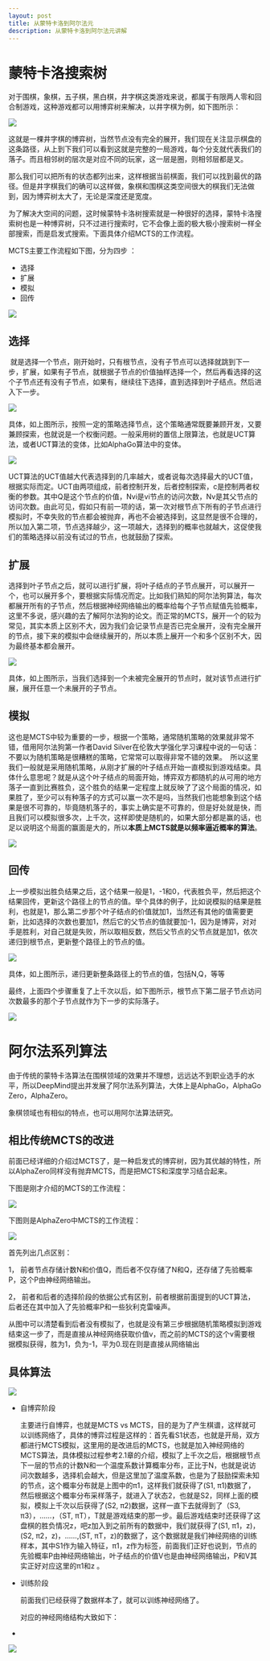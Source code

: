 ```yaml
---
layout: post
title: 从蒙特卡洛到阿尔法元
description: 从蒙特卡洛到阿尔法元讲解
---
```



# 蒙特卡洛搜索树



对于围棋，象棋，五子棋，黑白棋，井字棋这类游戏来说，都属于有限两人零和回合制游戏，这种游戏都可以用博弈树来解决，以井字棋为例，如下图所示： 

![](https://github.com/cryer/cryer.github.io/raw/master/image/51.png)

这就是一棵井字棋的博弈树，当然节点没有完全的展开，我们现在关注显示棋盘的这条路径，从上到下我们可以看到这就是完整的一局游戏，每个分支就代表我们的落子。而且相邻树的层次是对应不同的玩家，这一层是圈，则相邻层都是叉。

 

   那么我们可以把所有的状态都列出来，这样根据当前棋面，我们可以找到最优的路径。但是井字棋我们的确可以这样做，象棋和围棋这类空间很大的棋我们无法做到，因为博弈树太大了，无论是深度还是宽度。

 

为了解决大空间的问题，这时候蒙特卡洛树搜索就是一种很好的选择，蒙特卡洛搜索树也是一种博弈树，只不过进行搜索时，它不会像上面的极大极小搜索树一样全部搜索，而是启发式搜索。下面具体介绍MCTS的工作流程。

MCTS主要工作流程如下图，分为四步 ：

- 选择
- 扩展
- 模拟
- 回传



![](https://github.com/cryer/cryer.github.io/raw/master/image/52.png)





## 选择



 就是选择一个节点，刚开始时，只有根节点，没有子节点可以选择就跳到下一步，扩展，如果有子节点，就根据子节点的价值抽样选择一个，然后再看选择的这个子节点还有没有子节点，如果有，继续往下选择，直到选择到叶子结点。然后进入下一步。 



![](https://github.com/cryer/cryer.github.io/raw/master/image/53.png)



具体，如上图所示，按照一定的策略选择节点，这个策略通常既要兼顾开发，又要兼顾探索，也就说是一个权衡问题。一般采用树的置信上限算法，也就是UCT算法，或者UCT算法的变体，比如AlphaGo算法中的变体。



![](https://github.com/cryer/cryer.github.io/raw/master/image/54.png)



UCT算法的UCT值越大代表选择到的几率越大，或者说每次选择最大的UCT值，根据实际而定。UCT由两项组成，前者控制开发，后者控制探索，c是控制两者权衡的参数。其中Q是这个节点的价值，Nvi是vi节点的访问次数，Nv是其父节点的访问次数。由此可见，假如只有前一项的话，第一次对根节点下所有的子节点进行模拟时，不幸失败的节点都会被抛弃，再也不会被选择到，这显然是很不合理的，所以加入第二项，节点选择越少，这一项越大，选择到的概率也就越大，这促使我们的策略选择以前没有试过的节点，也就鼓励了探索。 



## 扩展

选择到叶子节点之后，就可以进行扩展，将叶子结点的子节点展开，可以展开一个，也可以展开多个，要根据实际情况而定。比如我们熟知的阿尔法狗算法，每次都展开所有的子节点，然后根据神经网络输出的概率给每个子节点赋值先验概率，这里不多说，感兴趣的去了解阿尔法狗的论文。而正常的MCTS，展开一个的较为常见，其实本质上区别不大，因为我们会记录节点是否已完全展开，没有完全展开的节点，接下来的模拟中会继续展开的，所以本质上展开一个和多个区别不大，因为最终基本都会展开。 



![](https://github.com/cryer/cryer.github.io/raw/master/image/55.png)



具体，如上图所示，当我们选择到一个未被完全展开的节点时，就对该节点进行扩展，展开任意一个未展开的子节点。



## 模拟



这也是MCTS中较为重要的一步，根据一个策略，通常随机策略的效果就非常不错，借用阿尔法狗第一作者David Silver在伦敦大学强化学习课程中说的一句话：不要以为随机策略是很糟糕的策略，它常常可以取得非常不错的效果。  所以这里我们一般就是采用随机策略，从刚才扩展的叶子结点开始一直模拟到游戏结束。具体什么意思呢？就是从这个叶子结点的局面开始，博弈双方都随机的从可用的地方落子一直到比赛胜负，这个胜负的结果一定程度上就反映了了这个局面的情况，如果胜了，至少可以有种落子的方式可以赢一次不是吗，当然我们也能想象到这个结果是很不可靠的，毕竟随机落子的，事实上确实是不可靠的，但是好处就是快，而且我们可以模拟很多次，上千次，这样即使是随机的，如果大部分都是赢的话，也足以说明这个局面的赢面是大的，所以**本质上MCTS就是以频率逼近概率的算法**。 

![](https://github.com/cryer/cryer.github.io/raw/master/image/56.png)



## 回传



上一步模拟出胜负结果之后，这个结果一般是1，-1和0，代表胜负平，然后把这个结果回传，更新这个路径上的节点的值。举个具体的例子，比如说模拟的结果是胜利，也就是1，那么第二步那个叶子结点的价值就加1，当然还有其他的值需要更新，比如选择的次数也要加1，然后它的父节点的值就要加-1，因为是博弈，对对手是胜利，对自己就是失败，所以取相反数，然后父节点的父节点就是加1，依次递归到根节点，更新整个路径上的节点的值。 

![](https://github.com/cryer/cryer.github.io/raw/master/image/57.png)

具体，如上图所示，递归更新整条路径上的节点的值，包括N,Q，等等



最终，上面四个步骤重复了上千次以后，如下图所示，根节点下第二层子节点访问次数最多的那个子节点就作为下一步的实际落子。 

![](https://github.com/cryer/cryer.github.io/raw/master/image/58.png)


# 阿尔法系列算法



由于传统的蒙特卡洛算法在围棋领域的效果并不理想，远远达不到职业选手的水平，所以DeepMind提出并发展了阿尔法系列算法，大体上是AlphaGo，AlphaGo Zero，AlphaZero。

象棋领域也有相似的特点，也可以用阿尔法算法研究。

## 相比传统MCTS的改进



前面已经详细的介绍过MCTS了，是一种启发式的博弈树，因为其优越的特性，所以AlphaZero同样没有抛弃MCTS，而是把MCTS和深度学习结合起来。

下图是刚才介绍的MCTS的工作流程：

![](https://github.com/cryer/cryer.github.io/raw/master/image/59.png)



下图则是AlphaZero中MCTS的工作流程： 



![](https://github.com/cryer/cryer.github.io/raw/master/image/60.png)





首先列出几点区别：

1， 前者节点存储计数N和价值Q，而后者不仅存储了N和Q，还存储了先验概率P，这个P由神经网络输出。

2， 前者和后者的选择阶段的依据公式有区别，前者根据前面提到的UCT算法，后者还在其中加入了先验概率P和一些狄利克雷噪声。

从图中可以清楚看到后者没有模拟了，也就是没有第三步根据随机策略模拟到游戏结束这一步了，而是直接从神经网络获取价值v，而之前的MCTS的这个v需要根据模拟获得，胜为1，负为-1，平为0.现在则是直接从网络输出



## 具体算法

![](https://github.com/cryer/cryer.github.io/raw/master/image/63.png)

- 自博弈阶段

  主要进行自博弈，也就是MCTS vs MCTS，目的是为了产生棋谱，这样就可以训练网络了，具体的博弈过程是这样的：首先看S1状态，也就是开局，双方都进行MCTS模拟，这里用的是改进后的MCTS，也就是加入神经网络的MCTS算法，具体模拟过程参考2.1章的介绍，模拟了上千次之后，根据根节点下一层的节点的计数N和一个温度系数计算概率分布，正比于N，也就是说访问次数越多，选择机会越大，但是这里加了温度系数，也是为了鼓励探索未知的节点，这个概率分布就是上图中的π1，这样我们就获得了(S1, π1)数据了，然后根据这个概率分布采样落子，就进入了状态2，也就是S2，同样上面的模拟，模拟上千次以后获得了(S2, π2)数据，这样一直下去就得到了（S3, π3），……，（ST, πT），T就是游戏结束的那一步。最后游戏结束时还获得了这盘棋的胜负情况z，吧z加入到之前所有的数据中，我们就获得了(S1, π1，z)，(S2, π2，z)，……,(ST, πT，z)的数据了，这个数据就是我们神经网络的训练样本，其中S1作为输入特征，π1，z作为标签，前面我们正好也说到，节点的先验概率P由神经网络输出，叶子结点的价值V也是由神经网络输出，P和V其实正好对应这里的π1和z 。

- 训练阶段

  前面我们已经获得了数据样本了，就可以训练神经网络了。

    对应的神经网络结构大致如下：

- 

![](https://github.com/cryer/cryer.github.io/raw/master/image/64.png)








